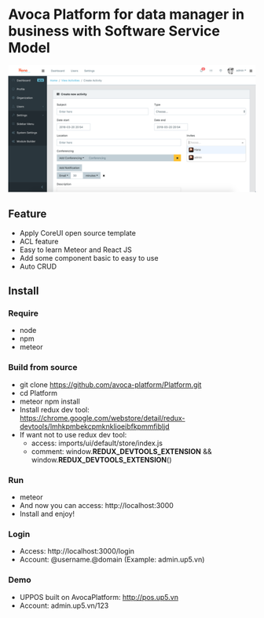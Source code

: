 # Avoca Platform for data manager in business with Software Service Model

![alt text](./public/img/app/screenshot.png?raw=true "Avoca Platform")

## Feature
* Apply CoreUI open source template
* ACL feature
* Easy to learn Meteor and React JS
* Add some component basic to easy to use
* Auto CRUD

## Install

### Require
* node
* npm
* meteor

### Build from source
* git clone https://github.com/avoca-platform/Platform.git
* cd Platform
* meteor npm install
* Install redux dev tool: https://chrome.google.com/webstore/detail/redux-devtools/lmhkpmbekcpmknklioeibfkpmmfibljd
* If want not to use redux dev tool:
    * access: imports/ui/default/store/index.js
    * comment: window.__REDUX_DEVTOOLS_EXTENSION__ && window.__REDUX_DEVTOOLS_EXTENSION__()

### Run
* meteor
* And now you can access: http://localhost:3000
* Install and enjoy!

### Login
* Access: http://localhost:3000/login
* Account: @username.@domain (Example: admin.up5.vn)

### Demo
* UPPOS built on AvocaPlatform: http://pos.up5.vn
* Account: admin.up5.vn/123